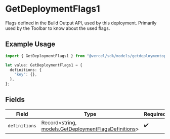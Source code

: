 # GetDeploymentFlags1

Flags defined in the Build Output API, used by this deployment. Primarily used by the Toolbar to know about the used flags.

## Example Usage

```typescript
import { GetDeploymentFlags1 } from "@vercel/sdk/models/getdeploymentop.js";

let value: GetDeploymentFlags1 = {
  definitions: {
    "key": {},
  },
};
```

## Fields

| Field                                                                                              | Type                                                                                               | Required                                                                                           | Description                                                                                        |
| -------------------------------------------------------------------------------------------------- | -------------------------------------------------------------------------------------------------- | -------------------------------------------------------------------------------------------------- | -------------------------------------------------------------------------------------------------- |
| `definitions`                                                                                      | Record<string, [models.GetDeploymentFlagsDefinitions](../models/getdeploymentflagsdefinitions.md)> | :heavy_check_mark:                                                                                 | N/A                                                                                                |